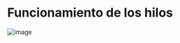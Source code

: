 # Funcionamiento de los hilos 
![image](https://user-images.githubusercontent.com/66656757/178612989-8cce875f-d93b-4be2-bafd-0be836bcd801.png)

